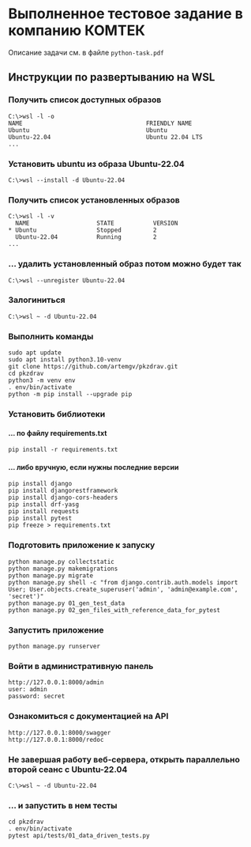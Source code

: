 # Выполненное тестовое задание в компанию КОМТЕК
Описание задачи см. в файле ```python-task.pdf```

## Инструкции по развертыванию на WSL

### Получить список доступных образов
```
C:\>wsl -l -o
NAME                                   FRIENDLY NAME
Ubuntu                                 Ubuntu
Ubuntu-22.04                           Ubuntu 22.04 LTS
...
```
### Установить ubuntu из образа Ubuntu-22.04 
```
C:\>wsl --install -d Ubuntu-22.04
```
### Получить список установленных образов
```
C:\>wsl -l -v
  NAME                   STATE           VERSION
* Ubuntu                 Stopped         2
  Ubuntu-22.04           Running         2
...
```
### ... удалить установленный образ потом можно будет так
```
C:\>wsl --unregister Ubuntu-22.04
```
### Залогиниться
```
C:\>wsl ~ -d Ubuntu-22.04
```

### Выполнить команды
```
sudo apt update
sudo apt install python3.10-venv
git clone https://github.com/artemgv/pkzdrav.git
cd pkzdrav
python3 -m venv env
. env/bin/activate
python -m pip install --upgrade pip
```

### Установить библиотеки
#### ... по файлу requirements.txt
```
pip install -r requirements.txt
```
#### ... либо вручную, если нужны последние версии
```
pip install django
pip install djangorestframework
pip install django-cors-headers
pip install drf-yasg
pip install requests
pip install pytest
pip freeze > requirements.txt
```

### Подготовить приложение к запуску
```
python manage.py collectstatic
python manage.py makemigrations
python manage.py migrate
python manage.py shell -c "from django.contrib.auth.models import User; User.objects.create_superuser('admin', 'admin@example.com', 'secret')"
python manage.py 01_gen_test_data
python manage.py 02_gen_files_with_reference_data_for_pytest
```

### Запустить приложение
```
python manage.py runserver
```

### Войти в административную панель
```
http://127.0.0.1:8000/admin
user: admin
password: secret
```

### Ознакомиться с документацией на API
```
http://127.0.0.1:8000/swagger
http://127.0.0.1:8000/redoc
```

### Не завершая работу веб-сервера, открыть параллельно второй сеанс с Ubuntu-22.04
```
C:\>wsl ~ -d Ubuntu-22.04
```
### ... и запустить в нем тесты
```
cd pkzdrav
. env/bin/activate
pytest api/tests/01_data_driven_tests.py
```
